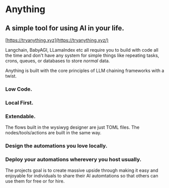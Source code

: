 # Anything

## A simple tool for using AI in your life.

[https://tryanything.xyz](https://tryanything.xyz/)

Langchain, BabyAGI, LLamaIndex etc all require you to build with code all the time and don't have any system for simple things like repeating tasks, crons, queues, or databases to store *normal* data.

Anything is built with the core principles of LLM chaining frameworks with a twist.

### Low Code.
### Local First.
### Extendable. 

The flows built in the wysiwyg designer are just TOML files. 
The nodes/tools/actions are built in the same way. 

### Design the automations you love locally. 
### Deploy your automations wherevery you host usually. 

The projects goal is to create massive upside through making it easy and enjoyable for individuals to share their AI automtations so that others can use them for free or for hire.
